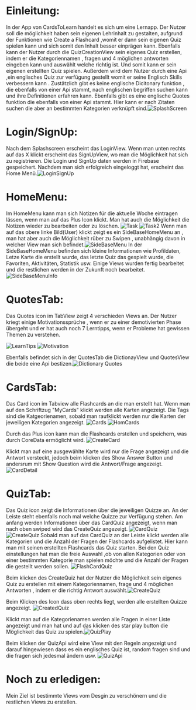# Einleitung:
In der App von CardsToLearn handelt es sich um eine Lernapp. Der Nutzer soll die möglichkeit haben sein eigenen Lehrinhalt zu gestalten,
aufgrund der Funktionen wie Create a Flashcard ,womit er dann sein eigenen Quiz spielen kann und sich somit den Inhalt besser einprägen kann.
Ebenfalls kann der Nutzer durch die QuizCreationView sein eigenes Quiz erstellen, indem er die Kategoriennamen , fragen und 4 möglichen antworten
eingeben kann und auswählt welche richtig ist. Und somit kann er sein eigenen erstellten Quiz spielen. 
Außerdem wird dem Nutzer durch eine Api ,ein englisches Quiz zur verfügung gestellt womit er seine Englisch Skills verbessern kann . 
Zustätzlich gibt es keine englische Dicitonary funktion , die ebenfalls von einer Api stammt, nach englischen begriffen suchen kann und
ihre Definitionen erfahren kann.
Ebenfalls gibt es eine englische Quotes funktion die ebenfalls von einer Api stammt. Hier kann er nach Zitaten suchen die aber an 
bestimmten Kategorien verknüpft sind.![SplashScreen](https://github.com/CaglayanCosgun/CardsToLearn/assets/115452046/0cf2424a-f18f-4611-ba24-65b89a0118c8)



# Login/SignUp:
Nach dem Splashscreen erscheint das LoginView. Wenn man unten rechts auf das X klickt erscheint das SignUpView, wo man die Möglichkeit 
hat sich zu registrieren. Die Login und SignUp daten werden in Firebase gespeichert. Nachdem man sich erfolgreich eingeloggt hat, erscheint
das Home Menü.![LoginSignUp](https://github.com/CaglayanCosgun/CardsToLearn/assets/115452046/6c795e4e-6562-4a44-bd12-bd49d85288af)


# HomeMenu:
Im HomeMenu kann man sich Notizen für die aktuelle Woche eintragen lässen, wenn man auf das Plus Icon klickt. Man hat auch die Möglichkeit
die Notizen wieder zu bearbeiten oder zu löschen. ![Task](https://github.com/CaglayanCosgun/CardsToLearn/assets/115452046/4e4ea9e3-9e15-4b2f-922a-849cd470f307)
![Task2](https://github.com/CaglayanCosgun/CardsToLearn/assets/115452046/a3872910-6345-4cbe-918e-f39ab2e27d58)
Wenn man auf das obere linke Bild(User) klickt zeigt es ein SideBaseHomeMenu an , man hat aber auch die Möglichkeit rüber zu Swipen ,
unabhängig davon in welcher View man sich befindet.![SideBaseMenu](https://github.com/CaglayanCosgun/CardsToLearn/assets/115452046/92b43dcf-7192-4ba6-8299-451dff6eea2b)
In der SideBaseHomeMenu befinden sich kleine Informationen wie Profildaten, Letze Karte die erstellt wurde, das letzte Quiz das gespielt wurde,
die Favoriten, Aktivitäten, Statistik usw. 
Einige Views wurden fertig bearbeitet und die restlichen werden in der Zukunft noch bearbeitet.![SideBaseMenuInfo](https://github.com/CaglayanCosgun/CardsToLearn/assets/115452046/05808654-8e4e-4aad-85a5-feb1087e0d6d)


# QuotesTab:
Das Quotes icon im TabView zeigt 4 verschieden Views an. Der Nutzer kriegt einige Motivationssprüche , wenn er zu einer demotivierten
Phase übergeht und er hat auch noch 7 Lerntipps, wenn er Probleme hat gewissen Themen zu verstehen.

![LearnTips](https://github.com/CaglayanCosgun/CardsToLearn/assets/115452046/418fa880-83c5-4c85-9034-071e57ebf359)
![Motivation](https://github.com/CaglayanCosgun/CardsToLearn/assets/115452046/b829b378-27d2-4295-acf4-d2894fbb1d1e)

Ebenfalls befindet sich in der QuotesTab die DictionayView und QuotesView die beide eine Api bestizen.![Dictionary Quotes](https://github.com/CaglayanCosgun/CardsToLearn/assets/115452046/8c66e3f8-91c9-436b-91a8-5b9a1b98d42f)


# CardsTab:
Das Card icon im Tabview alle Flashcards an die man erstellt hat. Wenn man auf den Schriftzug "MyCards" klickt werden alle Karten angezeigt. 
Die Tags sind die Katgeorienamen, sobald man raufklickt werden nur die Karten der jeweiligen Kategorien angezeigt.
![Cards](https://github.com/CaglayanCosgun/CardsToLearn/assets/115452046/8eecc292-387f-41a7-b1c4-6761bb3e9ec4)
![HomCards](https://github.com/CaglayanCosgun/CardsToLearn/assets/115452046/9d0d8dc1-c826-471b-9a92-65512b869be1)

Durch das Plus icon kann man die Flashcards erstellen und speichern, was durch CoreData ermöglicht wird. 
![CreateCard](https://github.com/CaglayanCosgun/CardsToLearn/assets/115452046/9051a81c-2aa2-4864-b92f-2c8beb988530)

Klickt man auf eine ausgewählte Karte wird nur die Frage angezeigt und die Antwort versteckt, jedoch beim klicken des Show Answer Button 
und andersrum mit Show Question wird die Antwort/Frage angezeigt.![CardDetail](https://github.com/CaglayanCosgun/CardsToLearn/assets/115452046/c817099d-4327-480b-a145-e5ed75589e57)


# QuizTab:
Das Quiz icon zeigt die Informationen über die jeweiligen Quizze an. An der Leiste steht ebenfalls noch mal welche Quizze zur Verfügung stehen. Am anfang werden Informationen über das CardQuiz angezeigt, wenn man nach oben swiped wird das CreateQuiz angezeigt. ![CardQuiz](https://github.com/CaglayanCosgun/CardsToLearn/assets/115452046/846e76c5-bdef-4b36-adca-938680c74ea3)
![CreateQuiz](https://github.com/CaglayanCosgun/CardsToLearn/assets/115452046/d453f9c5-ecd3-4d89-803b-b75c78802cf5)
Sobald man auf das CardQuiz an der Leiste klickt werden alle Kategorien und die Anzahl der Fragen der Flashcards aufgelistet. Hier kann man mit seinen erstellten Flashcards das Quiz starten. Bei den Quiz einstellungen hat man die freie Auswahl ,ob von allen Kategorien oder von einer bestimmten Kategorie man spielen möchte und die Anzahl der Fragen die gestellt werden sollen. 
![FlashCardQuiz](https://github.com/CaglayanCosgun/CardsToLearn/assets/115452046/47a86356-48eb-49d0-90a7-01da4c09efff)

Beim klicken des CreateQuiz hat der Nutzer die Möglichkeit sein eigenes Quiz zu erstellen mit einem Kategoriennamen, frage und 4 möglichen Antworten , indem er die richtig Antwort auswählt.![CreateQuiz](https://github.com/CaglayanCosgun/CardsToLearn/assets/115452046/49005f04-9aa8-47bf-a6f7-564c49ed1514)

Beim Klicken des Icon dass oben rechts liegt, werden alle erstellten Quizze angezeigt. ![CreatedQuiz](https://github.com/CaglayanCosgun/CardsToLearn/assets/115452046/354b01ae-e36b-402e-ae27-a00d2c7fc7f0)

Klickt man auf die Kategorienamen werden alle Fragen in einer Liste angezeigt und man hat und auf das klicken des star play button die Möglichkeit das Quiz zu spielen.![QuizPlay](https://github.com/CaglayanCosgun/CardsToLearn/assets/115452046/e0be352e-80ef-41d9-82da-5ea6ed2dc45a)

Beim klicken der QuizApi wird eine View mit den Regeln angezeigt und darauf hingewiesen dass es ein englisches Quiz ist, random fragen sind und die fragen sich jedesmal ändern usw.
![QuizApi](https://github.com/CaglayanCosgun/CardsToLearn/assets/115452046/4f30cf16-0362-43bd-bbad-249018612ac4)


# Noch zu erledigen:
Mein Ziel ist bestimmte Views vom Desgin zu verschönern und die restlichen Views zu erstellen.

